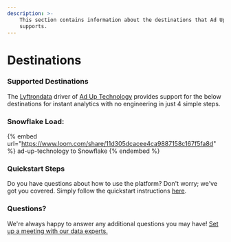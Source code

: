 ```yaml
---
description: >-
    This section contains information about the destinations that Ad Up Technology
    supports.
---
```


# Destinations

### Supported Destinations

The [Lyftrondata](https://www.lyftrondata.com/) driver of [Ad Up Technology](https://www.lyftrondata.com/integration/ad-up-technology/) provides support for the below destinations for instant analytics with no engineering in just 4 simple steps.

### Snowflake Load:

{% embed url="https://www.loom.com/share/11d305dcacee4ca9887158c167f5fa8d" %}
ad-up-technology to Snowflake
{% endembed %}

### Quickstart Steps

Do you have questions about how to use the platform? Don't worry; we've got you covered. Simply follow the quickstart instructions [here](../../../quickstart-steps.md).

### Questions? <a href="#questions" id="questions"></a>

We're always happy to answer any additional questions you may have! [Set up a meeting with our data experts.](https://www.lyftrondata.com/book-a-meeting/)

